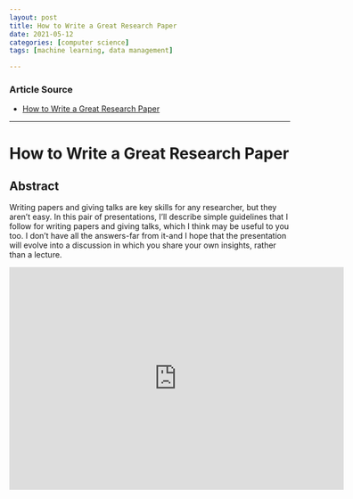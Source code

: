 ```yaml
---
layout: post
title: How to Write a Great Research Paper
date: 2021-05-12
categories: [computer science]
tags: [machine learning, data management]

---
```


### Article Source

* [How to Write a Great Research Paper](https://www.youtube.com/watch?v=VK51E3gHENc)

---

# How to Write a Great Research Paper


## Abstract
Writing papers and giving talks are key skills for any researcher, but they aren’t easy. In this pair of presentations, I’ll describe simple guidelines that I follow for writing papers and giving talks, which I think may be useful to you too. I don’t have all the answers-far from it-and I hope that the presentation will evolve into a discussion in which you share your own insights, rather than a lecture.

<iframe width="600" height="400" src="https://www.youtube.com/embed/VK51E3gHENc" title="YouTube video player" frameborder="0" allow="accelerometer; autoplay; clipboard-write; encrypted-media; gyroscope; picture-in-picture" allowfullscreen></iframe>